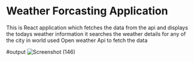 # Weather Forcasting Application

This is React application which fetches the data from the api and displays the todays weather information 
it searches the weather details for any of the city in world
used Open weather Api to fetch the data 

#output
![Screenshot (146)](https://user-images.githubusercontent.com/89680568/192174466-efb15d65-3bdc-40b6-8785-2b241728e530.png)
